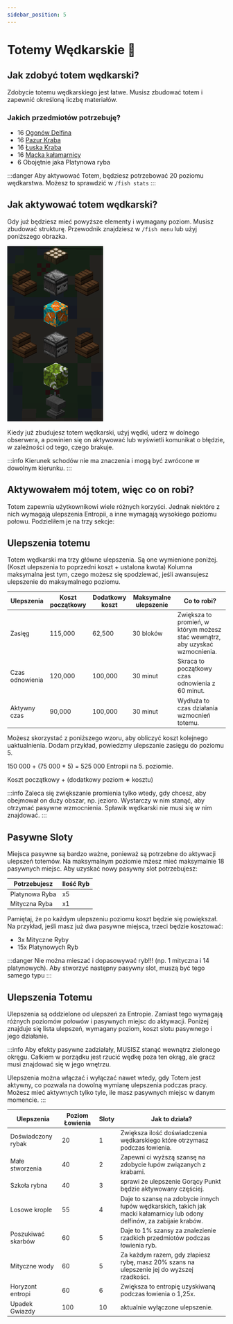 ```yaml
---
sidebar_position: 5
---
```


# Totemy Wędkarskie 🗼

## Jak zdobyć totem wędkarski?

Zdobycie totemu wędkarskiego jest łatwe. Musisz zbudować totem i zapewnić określoną liczbę materiałów.

### Jakich przedmiotów potrzebuję?

* 16 [Ogonów Delfina](/earthsmp/lowienie/podstawy#kraby)
* 16 [Pazur Kraba](/earthsmp/lowienie/podstawy#kraby)
* 16 [Łuska Kraba](/earthsmp/lowienie/podstawy#kraby)
* 16 [Macka kałamarnicy](/earthsmp/lowienie/podstawy#kraby)
* 6 Obojętnie jaka Platynowa ryba

:::danger
Aby aktywować Totem, będziesz potrzebować 20 poziomu wędkarstwa. Możesz to sprawdzić w `/fish stats`
:::

## Jak aktywować totem wędkarski?

Gdy już będziesz mieć powyższe elementy i wymagany poziom. Musisz zbudować strukturę. Przewodnik znajdziesz w `/fish menu` lub użyj poniższego obrazka.

![totem](./assets2/totem.png)

Kiedy już zbudujesz totem wędkarski, użyj wędki, uderz w dolnego obserwera, a powinien się on aktywować lub wyświetli komunikat o błędzie, w zależności od tego, czego brakuje.

:::info
Kierunek schodów nie ma znaczenia i mogą być zwrócone w dowolnym kierunku.
:::

## Aktywowałem mój totem, więc co on robi?

Totem zapewnia użytkownikowi wiele różnych korzyści. Jednak niektóre z nich wymagają ulepszenia Entropii, a inne wymagają wysokiego poziomu połowu. Podzieliłem je na trzy sekcje:

## Ulepszenia totemu

Totem wędkarski ma trzy główne ulepszenia. Są one wymienione poniżej. (Koszt ulepszenia to poprzedni koszt + ustalona kwota) Kolumna maksymalna jest tym, czego możesz się spodziewać, jeśli awansujesz ulepszenie do maksymalnego poziomu.

| Ulepszenia      | Koszt początkowy | Dodatkowy koszt | Maksymalne ulepszenie | Co to robi? 
| --------------- | ---------------- | --------------- | --------------------- | ----------- 
| Zasięg          | 115,000          | 62,500          | 30 bloków             | Zwiększa to promień, w którym możesz stać wewnątrz, aby uzyskać wzmocnienia.
| Czas odnowienia | 120,000          | 100,000         | 30 minut              | Skraca to początkowy czas odnowienia z 60 minut.
| Aktywny czas    | 90,000           | 100,000         | 30 minut              | Wydłuża to czas działania wzmocnień totemu.

Możesz skorzystać z poniższego wzoru, aby obliczyć koszt kolejnego uaktualnienia. Dodam przykład, powiedzmy ulepszanie zasięgu do poziomu 5.

150 000 + (75 000 * 5) = 525 000 Entropii na 5. poziomie. 

Koszt początkowy + (dodatkowy poziom ∗ kosztu)

:::info
Zaleca się zwiększanie promienia tylko wtedy, gdy chcesz, aby obejmował on duży obszar, np. jezioro. Wystarczy w nim stanąć, aby otrzymać pasywne wzmocnienia. Spławik wędkarski nie musi się w nim znajdować.
:::

## Pasywne Sloty

Miejsca pasywne są bardzo ważne, ponieważ są potrzebne do aktywacji ulepszeń totemów. Na maksymalnym poziomie mżesz mieć maksymalnie 18 pasywnych miejsc. Aby uzyskać nowy pasywny slot potrzebujesz:

| Potrzebujesz   | Ilość Ryb
| -------------- | ----------------
| Platynowa Ryba | x5
| Mityczna Ryba  | x1

Pamiętaj, że po każdym ulepszeniu poziomu koszt będzie się powiększał. Na przykład, jeśli masz już dwa pasywne miejsca, trzeci będzie kosztować:

* 3x Mityczne Ryby
* 15x Platynowych Ryb

:::danger
Nie można mieszać i dopasowywać ryb!!! (np. 1 mityczna i 14 platynowych). Aby stworzyć następny pasywny slot, muszą być tego samego typu 
:::

## Ulepszenia Totemu

Ulepszenia są oddzielone od ulepszeń za Entropie. Zamiast tego wymagają różnych poziomów połowów i pasywnych miejsc do aktywacji. Poniżej znajduje się lista ulepszeń, wymagany poziom, koszt slotu pasywnego i jego działanie.

:::info
Aby efekty pasywne zadziałały, MUSISZ stanąć wewnątrz zielonego okręgu. Całkiem w porządku jest rzucić wędkę poza ten okrąg, ale gracz musi znajdować się w jego wnętrzu.

Ulepszenia można włączać i wyłączać nawet wtedy, gdy Totem jest aktywny, co pozwala na dowolną wymianę ulepszenia podczas pracy. Możesz mieć aktywnych tylko tyle, ile masz pasywnych miejsc w danym momencie.
:::

| Ulepszenia         | Poziom Łowienia | Sloty | Jak to działa?
| ------------------ | --------------- | ----- | -------------
| Doświadczony rybak | 20              | 1     | Zwiększa ilość doświadczenia wędkarskiego które otrzymasz podczas łowienia.
| Małe stworzenia    | 40              | 2     | Zapewni ci wyższą szansę na zdobycie łupów związanych z krabami.
| Szkoła rybna       | 40              | 3     | sprawi że ulepszenie Gorący Punkt będzie aktywowany częściej.
| Losowe krople      | 55              | 4     | Daje to szansę na zdobycie innych łupów wędkarskich, takich jak macki kałamarnicy lub odony delfinów, za zabijaie krabów.
| Poszukiwać skarbów | 60              | 5     | Daje to 1% szansy za znalezienie rzadkich przedmiotów podczas łowienia ryb.
| Mityczne wody      | 60              | 5     | Za każdym razem, gdy złapiesz rybę, masz 20% szans na ulepszenie jej do wyższej rzadkości.
| Horyzont entropi   | 60              | 6     | Zwiększa to entropię uzyskiwaną podczas łowienia o 1,25x.
| Upadek Gwiazdy     | 100             | 10    | aktualnie wyłączone ulepszenie.
